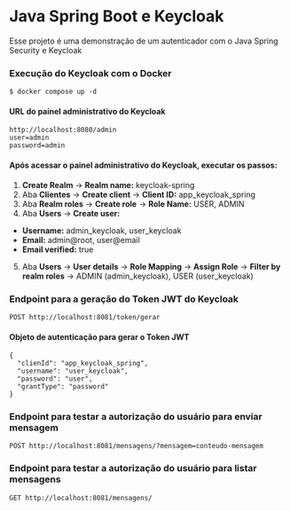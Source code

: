 

# Java Spring Boot e Keycloak

Esse projeto é uma demonstração de um autenticador com o Java Spring Security e Keycloak

### Execução do Keycloak com o Docker

    $ docker compose up -d

#### URL do painel administrativo do Keycloak

	http://localhost:8080/admin
	user=admin
	password=admin

#### Após acessar o painel administrativo do Keycloak, executar os passos:

 1. **Create Realm** -> **Realm name:** keycloak-spring
 2. Aba **Clientes** -> **Create client** -> **Client ID:** app_keycloak_spring
 3. Aba **Realm roles** -> **Create role** -> **Role Name:** USER, ADMIN
 4. Aba **Users** -> **Create user:**
- **Username:** admin_keycloak, user_keycloak 	 
- **Email:** admin@root, user@email 	
-  **Email verified:** true
 5. Aba **Users** -> **User details** -> **Role Mapping** -> **Assign Role** -> **Filter by realm roles** -> ADMIN (admin_keycloak), USER (user_keycloak)

### Endpoint para a geração do Token JWT do Keycloak

    POST http://localhost:8081/token/gerar

#### Objeto de autenticação para gerar o Token JWT

    {
      "clienId": "app_keycloak_spring",
      "username": "user_keycloak",
      "password": "user",
      "grantType": "password"
    }
    
### Endpoint para testar a autorização do usuário para enviar mensagem

    POST http://localhost:8081/mensagens/?mensagem=conteudo-mensagem

### Endpoint para testar a autorização do usuário para listar mensagens

    GET http://localhost:8081/mensagens/
